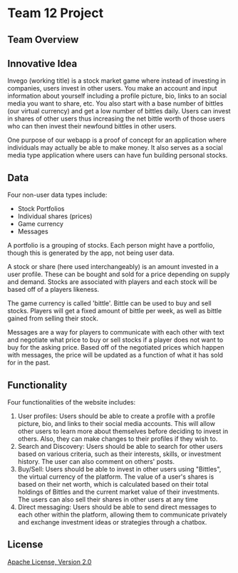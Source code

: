 # Team 12 Project

## Team Overview

## Innovative Idea

Invego (working title) is a stock market game where instead of investing in companies, users invest in other users. You make an account and input information about yourself including a profile picture, bio, links to an social media you want to share, etc. You also start with a base number of bittles (our virtual currency) and get a low number of bittles daily. Users can invest in shares of other users thus increasing the net bittle worth of those users who can then invest their newfound bittles in other users.

One purpose of our webapp is a proof of concept for an application where individuals may actually be able to make money. It also serves as a social media type application where users can have fun building personal stocks.

## Data
Four non-user data types include:
- Stock Portfolios
- Individual shares (prices)
- Game currency
- Messages

A portfolio is a grouping of stocks. Each person might have a portfolio, though this is generated by the app, not being user data.

A stock or share (here used interchangeably) is an amount invested in a user profile. These can be bought and sold for a price depending on supply and demand. Stocks are associated with players and each stock will be based off of a players likeness. 

The game currency is called 'bittle'. Bittle can be used to buy and sell stocks. Players will get a fixed amount of bittle per week, as well as bittle gained from selling their stock. 

Messages are a way for players to communicate with each other with text and negotiate what price to buy or sell stocks if a player does not want to buy for the asking price. Based off of the negotiated prices which happen with messages, the price will be updated as a function of what it has sold for in the past.

## Functionality
Four functionalities of the website includes: 
1. User profiles: Users should be able to create a profile with a profile picture, bio, and links to their social media accounts. This will allow other users to learn more about themselves before deciding to invest in others. Also, they can make changes to their profiles if they wish to.
2. Search and Discovery: Users should be able to search for other users based on various criteria, such as their interests, skills, or investment history. The user can also comment on others' posts.
3. Buy/Sell: Users should be able to invest in other users using "Bittles", the virtual currency of the platform. The value of a user's shares is based on their net worth, which is calculated based on their total holdings of Bittles and the current market value of their investments. The users can also sell their shares in other users at any time
4. Direct messaging: Users should be able to send direct messages to each other within the platform, allowing them to communicate privately and exchange investment ideas or strategies through a chatbox.


## License
[Apache License, Version 2.0](https://opensource.org/license/apache-2-0/)
